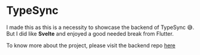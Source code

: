 # TypeSync

I made this as this is a necessity to showcase the backend of TypeSync 😅. But I did like **Svelte** and enjoyed a good needed break from Flutter.

To know more about the project, please visit the backend repo [here](https://github.com/RohitEdathil/syncserv)
